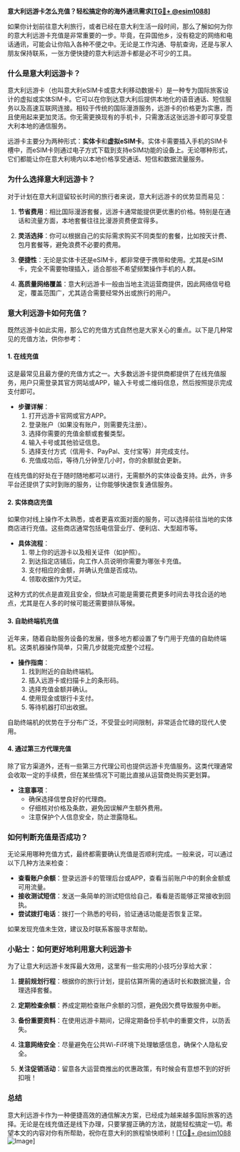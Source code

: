 **意大利远游卡怎么充值？轻松搞定你的海外通讯需求[[TG💪+ @esim1088](https://t.me/s/esim1088)]**

如果你计划前往意大利旅行，或者已经在意大利生活一段时间，那么了解如何为你的意大利远游卡充值是非常重要的一步。毕竟，在异国他乡，没有稳定的网络和电话通讯，可能会让你陷入各种不便之中。无论是工作沟通、导航查询，还是与家人朋友保持联系，一张方便快捷的意大利远游卡都是必不可少的工具。

### **什么是意大利远游卡？**

意大利远游卡（也叫意大利eSIM卡或意大利移动数据卡）是一种专为国际旅客设计的虚拟或实体SIM卡。它可以在你到达意大利后提供本地化的语音通话、短信服务以及高速互联网连接。相较于传统的国际漫游服务，远游卡的价格更为实惠，而且使用起来更加灵活。你无需更换现有的手机卡，只需激活这张远游卡即可享受意大利本地的通信服务。

远游卡主要分为两种形式：**实体卡**和**虚拟eSIM卡**。实体卡需要插入手机的SIM卡槽中，而eSIM卡则通过电子方式下载到支持eSIM功能的设备上。无论哪种形式，它们都能让你在意大利境内以本地价格享受通话、短信和数据流量服务。

### **为什么选择意大利远游卡？**

对于计划在意大利逗留较长时间的旅行者来说，意大利远游卡的优势显而易见：

1. **节省费用**：相比国际漫游套餐，远游卡通常能提供更优惠的价格。特别是在通话和流量方面，本地套餐往往比漫游资费便宜得多。
   
2. **灵活选择**：你可以根据自己的实际需求购买不同类型的套餐，比如按天计费、包月套餐等，避免浪费不必要的费用。

3. **便捷性**：无论是实体卡还是eSIM卡，都非常便于携带和使用。尤其是eSIM卡，完全不需要物理插入，适合那些不希望频繁操作手机的人群。

4. **高质量网络覆盖**：意大利远游卡一般由当地主流运营商提供，因此网络信号稳定，覆盖范围广，尤其适合需要经常外出或旅行的用户。

### **意大利远游卡如何充值？**

既然远游卡如此实用，那么它的充值方式自然也是大家关心的重点。以下是几种常见的充值方法，供你参考：

#### **1. 在线充值**

这是最常见且最方便的充值方式之一。大多数远游卡提供商都提供了在线充值服务，用户只需登录其官方网站或APP，输入卡号或二维码信息，然后按照提示完成支付即可。

- **步骤详解**：
    1. 打开远游卡官网或官方APP。
    2. 登录账户（如果没有账户，则需要先注册）。
    3. 选择你需要的充值金额或套餐类型。
    4. 输入卡号或其他验证信息。
    5. 选择支付方式（信用卡、PayPal、支付宝等）并完成支付。
    6. 充值成功后，等待几分钟至几小时，你的余额就会更新。

在线充值的好处在于随时随地都可以进行，无需额外的实体设备支持。此外，许多平台还提供了实时到账的服务，让你能够快速恢复通信服务。

#### **2. 实体商店充值**

如果你对线上操作不太熟悉，或者更喜欢面对面的服务，可以选择前往当地的实体商店进行充值。这些商店通常包括电信营业厅、便利店、大型超市等。

- **具体流程**：
    1. 带上你的远游卡以及相关证件（如护照）。
    2. 到达指定店铺后，向工作人员说明你需要为哪张卡充值。
    3. 支付相应的金额，并确认充值是否成功。
    4. 领取收据作为凭证。

这种方式的优点是直观且安全，但缺点可能是需要花费更多时间去寻找合适的地点，尤其是在人多的时候可能还需要排队等候。

#### **3. 自助终端机充值**

近年来，随着自助服务设备的发展，很多地方都设置了专门用于充值的自助终端机。这类机器操作简单，只需几步就能完成整个过程。

- **操作指南**：
    1. 找到附近的自助终端机。
    2. 插入远游卡或扫描卡上的条形码。
    3. 选择充值金额并确认。
    4. 使用现金或银行卡支付。
    5. 等待机器打印出收据。

自助终端机的优势在于分布广泛，不受营业时间限制，非常适合忙碌的现代人使用。

#### **4. 通过第三方代理充值**

除了官方渠道外，还有一些第三方代理公司也提供远游卡充值服务。这类代理通常会收取一定的手续费，但在某些情况下可能比直接从运营商处购买更划算。

- **注意事项**：
    - 确保选择信誉良好的代理商。
    - 仔细核对价格及条款，避免因误解产生额外费用。
    - 注意保护个人信息安全，防止泄露隐私。

### **如何判断充值是否成功？**

无论采用哪种充值方式，最终都需要确认充值是否顺利完成。一般来说，可以通过以下几种方法来检查：

- **查看账户余额**：登录远游卡的管理后台或APP，查看当前账户中的剩余金额或可用流量。
- **接收测试短信**：发送一条简单的测试短信给自己，看看是否能够正常接收到回执。
- **尝试拨打电话**：拨打一个熟悉的号码，验证通话功能是否恢复正常。

如果发现充值未生效，建议及时联系客服寻求帮助。

### **小贴士：如何更好地利用意大利远游卡**

为了让意大利远游卡发挥最大效用，这里有一些实用的小技巧分享给大家：

1. **提前规划行程**：根据你的旅行计划，提前估算所需的通话时长和数据流量，合理选择套餐。
   
2. **定期检查余额**：养成定期检查账户余额的习惯，避免因欠费导致服务中断。

3. **备份重要资料**：在使用远游卡期间，记得定期备份手机中的重要文件，以防丢失。

4. **注意网络安全**：尽量避免在公共Wi-Fi环境下处理敏感信息，确保个人隐私安全。

5. **关注促销活动**：留意各大运营商推出的优惠政策，有时候会有意想不到的好折扣哦！

### **总结**

意大利远游卡作为一种便捷高效的通信解决方案，已经成为越来越多国际旅客的选择。无论是在线充值还是线下办理，只要掌握正确的方法，就能轻松搞定一切。希望本文的内容对你有所帮助，祝你在意大利的旅程愉快顺利！[[TG💪+ @esim1088](https://t.me/s/esim1088) ![Image](https://i.postimg.cc/4NQfJmqS/Snipaste-2025-05-13-00-14-12.png)]